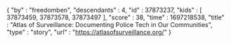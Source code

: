 {
  "by" : "freedomben",
  "descendants" : 4,
  "id" : 37873237,
  "kids" : [ 37873459, 37873578, 37873497 ],
  "score" : 38,
  "time" : 1697218538,
  "title" : "Atlas of Surveillance: Documenting Police Tech in Our Communities",
  "type" : "story",
  "url" : "https://atlasofsurveillance.org/"
}
